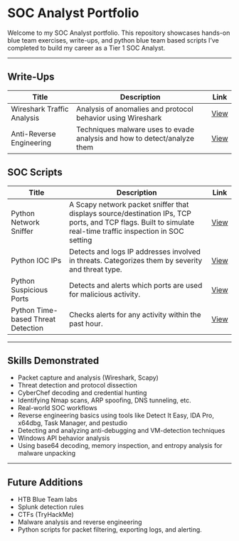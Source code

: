 #  SOC Analyst Portfolio

Welcome to my SOC Analyst portfolio. This repository showcases hands-on blue team exercises, write-ups, and python blue team based scripts I’ve completed to build my career as a Tier 1 SOC Analyst.

---

##  Write-Ups

| Title | Description | Link |
|-------|-------------|------|
|  Wireshark Traffic Analysis | Analysis of anomalies and protocol behavior using Wireshark | [View](writeups/wireshark-analysis.md) |
|  Anti-Reverse Engineering  | Techniques malware uses to evade analysis and how to detect/analyze them   |[View](writeups/anti-reverse-engineering.md) |

## SOC Scripts

| Title | Description | Link |
|-------|-------------|------|
|  Python Network Sniffer   | A Scapy network packet sniffer that displays source/destination IPs, TCP ports, and TCP flags. Built to simulate real-time traffic inspection in SOC setting | [View](network-sniffer/simple_sniffer.py)  |
| Python IOC IPs |  Detects and logs IP addresses involved in threats. Categorizes them by severity and threat type. | [View]() |
| Python Suspicious Ports | Detects and alerts which ports are used for malicious activity. | [View]() |
| Python Time-based Threat Detection | Checks alerts for any activity within the past hour. | [View]() |


---

##  Skills Demonstrated

- Packet capture and analysis (Wireshark, Scapy)
- Threat detection and protocol dissection
- CyberChef decoding and credential hunting
- Identifying Nmap scans, ARP spoofing, DNS tunneling, etc.
- Real-world SOC workflows
- Reverse engineering basics using tools like Detect It Easy, IDA Pro, x64dbg, Task Manager, and pestudio
- Detecting and analyzing anti-debugging and VM-detection techniques
- Windows API behavior analysis
- Using base64 decoding, memory inspection, and entropy analysis for malware unpacking


---

##  Future Additions

- HTB Blue Team labs
- Splunk detection rules
- CTFs (TryHackMe)
- Malware analysis and reverse engineering
- Python scripts for packet filtering, exporting logs, and alerting.
